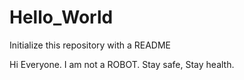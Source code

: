 # Hello_World
Initialize this repository with a README

Hi Everyone.
I am not a ROBOT. Stay safe, Stay health.
